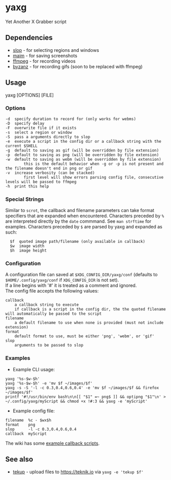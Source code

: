 # yaxg

Yet Another X Grabber script

## Dependencies

* [slop](https://github.com/naelstrof/slop) - for selecting regions and windows
* [maim](https://github.com/naelstrof/maim) - for saving screenshots
* [ffmpeg](http://ffmpeg.org/) - for recording videos
* [byzanz](http://git.gnome.org/browse/byzanz) - for recording gifs (soon to be replaced with ffmpeg)

## Usage
yaxg [OPTIONS] [FILE]  

### Options

```
-d  specify duration to record for (only works for webms)
-D  specify delay
-F  overwrite file if it exists
-s  select a region or window
-S  pass a arguments directly to slop
-e  execute a script in the config dir or a callback string with the current $SHELL
-g  default to saving as gif (will be overridden by file extension)
-p  default to saving as png (will be overridden by file extension)
-w  default to saving as webm (will be overridden by file extension)
		this is the default behavior when -g or -p is not present and the filename doesn't end in png or gif
-v  increase verbosity (can be stacked)
		first level will show errors parsing config file, consecutive levels will be passed to ffmpeg
-h  print this help
```

### Special Strings

Similar to `scrot`, the callback and filename parameters can take format specifiers that are expanded when encountered. Characters preceded by
`%` are interpreted directly by the `date` commmand. See `man strftime` for examples. Characters preceded by `$` are parsed by yaxg and expanded as such:

```
  $f  quoted image path/filename (only available in callback)
  $w  image width
  $h  image height
```

### Configuration

A configuration file can saved at `$XDG_CONFIG_DIR/yaxg/conf` (defaults to `$HOME/.config/yaxg/conf` if `XDG_CONFIG_DIR` is not set).  
If a line begins with '#' it is treated as a comment and ignored.  
The config file accepts the following values:

```
callback
	a callback string to execute
	if callback is a script in the config dir, the the quoted filename will automatically be passed to the script
filename
	a default filename to use when none is provided (must not include extension)
format
	default format to use, must be either 'png', 'webm', or 'gif'
slop
	arguments to be passed to slop
```

### Examples

* Example CLI usage:

```
yaxg '%s-$w-$h'
yaxg '%s-$w-$h' -e 'mv $f ~/images/$f'
yaxg -s -S '-l -c 0.3,0.4,0.6,0.4' -e 'mv $f ~/images/$f && firefox ~/images/$f'
printf '#!/usr/bin/env bash\n\n[[ "$1" =~ png$ ]] && optipng "$1"\n' > ~/.config/yaxg/myScript && chmod +x !#:3 && yaxg -e 'myScript'
```

* Example config file:

```
filename  %c - $wx$h
format    png
slop      -l -c 0.3,0.4,0.6,0.4
callback  myScript
```

The wiki has some [example callback scripts](https://github.com/DanielFGray/yaxg/wiki/Example-callback-scripts).

## See also

* [tekup](/DanielFGray/tekup) - upload files to https://teknik.io via `yaxg -e 'tekup $f'`
